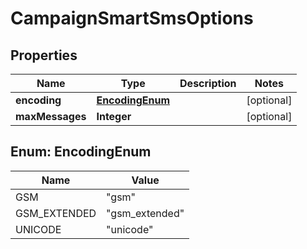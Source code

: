 

# CampaignSmartSmsOptions


## Properties

| Name | Type | Description | Notes |
|------------ | ------------- | ------------- | -------------|
|**encoding** | [**EncodingEnum**](#EncodingEnum) |  |  [optional] |
|**maxMessages** | **Integer** |  |  [optional] |



## Enum: EncodingEnum

| Name | Value |
|---- | -----|
| GSM | &quot;gsm&quot; |
| GSM_EXTENDED | &quot;gsm_extended&quot; |
| UNICODE | &quot;unicode&quot; |



